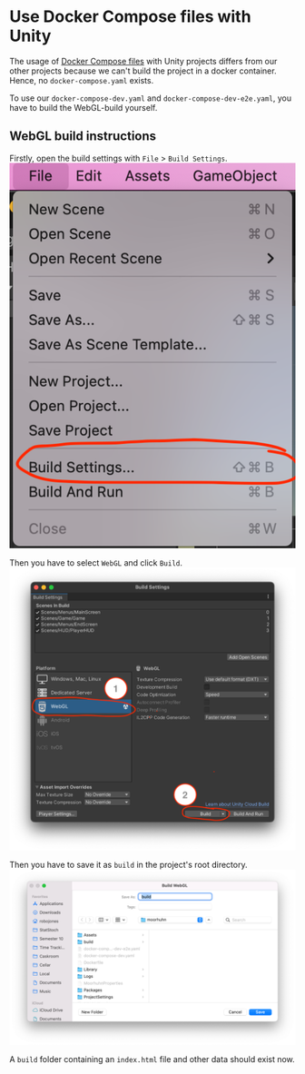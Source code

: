 # Use Docker Compose files with Unity

The usage of [Docker Compose files](docker-compose.md) with Unity projects differs from our other projects because we can't build the project in a docker container. Hence, no `docker-compose.yaml` exists.

To use our `docker-compose-dev.yaml` and `docker-compose-dev-e2e.yaml`, you have to build the WebGL-build yourself.

## WebGL build instructions

Firstly, open the build settings with `File` > `Build Settings`.  
![Opening the build settings](images/unity-open-build-settings.png)

Then you have to select `WebGL` and click `Build`.  
![Starting the build](images/unity-build-webgl.png)

Then you have to save it as `build` in the project's root directory.  
![Output](images/unity-build-output.png)

A `build` folder containing an `index.html` file and other data should exist now.
